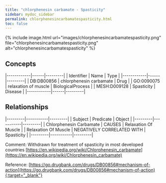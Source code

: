 ```yaml
---
title: "chlorphenesin carbamate - Spasticity"
sidebar: mydoc_sidebar
permalink: chlorphenesincarbamatespasticity.html
toc: false 
---
```


{% include image.html url="images/chlorphenesincarbamatespasticity.png" file="chlorphenesincarbamatespasticity.png" alt="chlorphenesincarbamatespasticity" %}

## Concepts

|------------|------|---------|
| Identifier | Name | Type    |
|------------|------|---------|
| DB:DB00856 | chlorphenesin carbamate | Drug |
| GO:0090075 | relaxation of muscle | BiologicalProcess |
| MESH:D009128 | Spasticity | Disease |
|------------|------|---------|

## Relationships

|---------|-----------|---------|
| Subject | Predicate | Object  |
|---------|-----------|---------|
| Chlorphenesin Carbamate | CAUSES | Relaxation Of Muscle |
| Relaxation Of Muscle | NEGATIVELY CORRELATED WITH | Spasticity |
|---------|-----------|---------|

Comment: Withdrawn for treatment of spasticity in most developed countries [https://en.wikipedia.org/wiki/Chlorphenesin_carbamate](https://en.wikipedia.org/wiki/Chlorphenesin_carbamate)

Reference: [https://go.drugbank.com/drugs/DB00856#mechanism-of-action](https://go.drugbank.com/drugs/DB00856#mechanism-of-action){:target="_blank"}